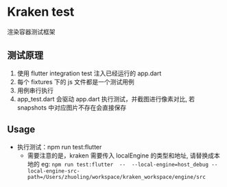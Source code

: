 # Kraken test

渲染容器测试框架

## 测试原理

1. 使用 flutter integration test 注入已经运行的 app.dart
2. 每个 fixtures 下的 js 文件都是一个测试用例
3. 用例串行执行
4. app_test.dart 会驱动 app.dart 执行测试，并截图进行像素对比, 若 snapshots 中对应图片不存在会直接保存

## Usage

- 执行测试：npm run test:flutter
  - 需要注意的是，kraken 需要传入 localEngine 的类型和地址, 请替换成本地的 eg:
  `npm run test:flutter  --  --local-engine=host_debug --local-engine-src-path=/Users/zhuoling/workspace/kraken_workspace/engine/src`
